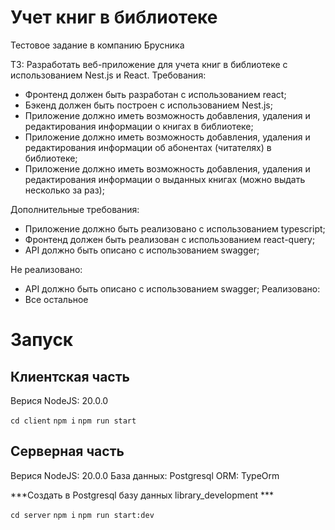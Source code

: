 # Учет книг в библиотеке
Тестовое задание в компанию Брусника

ТЗ:
Разработать веб-приложение для учета книг в библиотеке с использованием Nest.js и React.
Требования:
- Фронтенд должен быть разработан с использованием react;
- Бэкенд должен быть построен с использованием Nest.js;
- Приложение должно иметь возможность добавления, удаления и редактирования информации о книгах в библиотеке;
- Приложение должно иметь возможность добавления, удаления и редактирования информации об абонентах (читателях) в библиотеке;
- Приложение должно иметь возможность добавления, удаления и редактирования информации о выданных книгах (можно выдать несколько за раз);

Дополнительные требования:
- Приложение должно быть реализовано с использованием typescript;
- Фронтенд должен быть реализован с использованием react-query;
- API должно быть описано с использованием swagger;

Не реализовано:
- API должно быть описано с использованием swagger;
Реализовано:
- Все остальное

# Запуск
## Клиентская часть
Верися NodeJS: 20.0.0

`cd client`
`npm i`
`npm run start`

## Серверная часть
Верися NodeJS: 20.0.0
База данных: Postgresql
ORM: TypeOrm

***Создать в Postgresql базу данных library_development ***

`cd server`
`npm i`
`npm run start:dev`